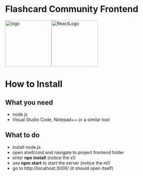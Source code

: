 # Flashcard Community Frontend

<img src="https://github.com/phoenixfeder/fc-com/blob/master/graphics/logo.png" alt="logo" height="150"><img src="https://www.import.io/wp-content/uploads/2017/10/React-logo-1.png" alt="ReactLogo" height="150">

# How to Install
## What you need
* node.js
* Visual Studio Code, Notepad++ or a similar tool
## What to do
* install node.js
* open shell/cmd and navigate to project frontend folder
* enter **npx install** (notice the x!)
* use **npm start** to start the server (notice the m!)
* go to http://localhost:3000/ (it should open itself)
